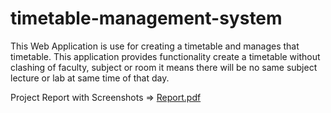 # timetable-management-system
This Web Application is use for creating a timetable and manages that timetable. This application provides functionality create a timetable without clashing of faculty, subject or room it means there will be no same subject lecture or lab at same time of that day.

Project Report with Screenshots => [Report.pdf](https://github.com/rohitkanojiya/timetable-management-system/files/6980731/Report.pdf)


